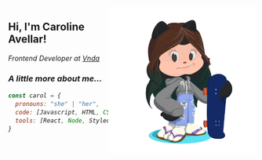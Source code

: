 <img align='right' src="octocat.png" width="300">
<h2> Hi, I'm Caroline Avellar!</h2>
<p><em>Frontend Developer at <a href="https://www.vnda.com.br/">Vnda</a></p>

### A little more about me...  

```javascript
const carol = {
  pronouns: "she" | "her",
  code: [Javascript, HTML, CSS],
  tools: [React, Node, Styled-Components]
}
```
